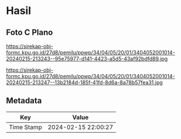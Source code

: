 # Hasil

## Foto C Plano

https://sirekap-obj-formc.kpu.go.id/27d8/pemilu/ppwp/34/04/05/20/01/3404052001014-20240215-213243--95e75977-d141-4423-a5d5-43af92bdfd89.jpg

https://sirekap-obj-formc.kpu.go.id/27d8/pemilu/ppwp/34/04/05/20/01/3404052001014-20240215-213247--13b2184d-185f-41fd-8d6a-8a78b57fea31.jpg


## Metadata

| Key        | Value               |
| ---------- | ------------------- |
| Time Stamp | 2024-02-15 22:00:27 |




